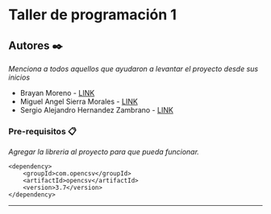 # Taller de programación 1

## Autores ✒️

_Menciona a todos aquellos que ayudaron a levantar el proyecto desde sus inicios_
 
* Brayan  Moreno - [LINK](https://github.com/bmorenor)
* Miguel Angel Sierra Morales   - [LINK](https://github.com/MICKISS)
* Sergio Alejandro Hernandez Zambrano - [LINK](https://github.com/Sergio-mix)

### Pre-requisitos 📋

_Agregar la libreria al proyecto para que pueda funcionar._

```
<dependency>
    <groupId>com.opencsv</groupId>
    <artifactId>opencsv</artifactId>
    <version>3.7</version>
</dependency>
```

---

